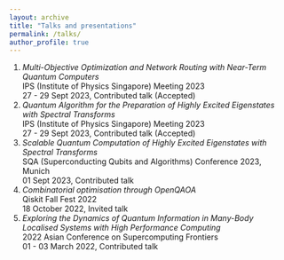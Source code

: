 ```yaml
---
layout: archive
title: "Talks and presentations"
permalink: /talks/
author_profile: true
---
```

1. *Multi-Objective Optimization and Network Routing with Near-Term Quantum Computers* <br> IPS (Institute of Physics Singapore) Meeting 2023 <br> 27 - 29 Sept 2023, Contributed talk (Accepted)
1. *Quantum Algorithm for the Preparation of Highly Excited Eigenstates with Spectral Transforms* <br> IPS (Institute of Physics Singapore) Meeting 2023 <br> 27 - 29 Sept 2023, Contributed talk (Accepted)
1. *Scalable Quantum Computation of Highly Excited Eigenstates with Spectral Transforms* <br> SQA (Superconducting Qubits and Algorithms) Conference 2023, Munich <br> 01 Sept 2023, Contributed talk
1. *Combinatorial optimisation through OpenQAOA* <br> Qiskit Fall Fest 2022 <br> 18 October 2022, Invited talk
1. *Exploring the Dynamics of Quantum Information in Many-Body Localised Systems with High Performance Computing* <br> 2022 Asian Conference on Supercomputing Frontiers <br> 01 - 03 March 2022, Contributed talk

